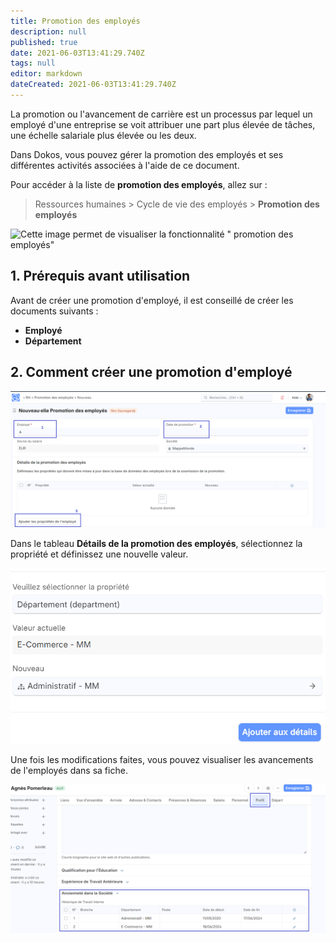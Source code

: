 ```yaml
---
title: Promotion des employés
description: null
published: true
date: 2021-06-03T13:41:29.740Z
tags: null
editor: markdown
dateCreated: 2021-06-03T13:41:29.740Z
---
```


La promotion ou l'avancement de carrière est un processus par lequel un employé d'une entreprise se voit attribuer une part plus élevée de tâches, une échelle salariale plus élevée ou les deux.

Dans Dokos, vous pouvez gérer la promotion des employés et ses différentes activités associées à l'aide de ce document.

Pour accéder à la liste de **promotion des employés**, allez sur :

> Ressources humaines > Cycle de vie des employés > **Promotion des employés**

![Cette image permet de visualiser la fonctionnalité " promotion des employés"](/Promotiondesemploy%C3%A9s.png)

## 1. Prérequis avant utilisation

Avant de créer une promotion d'employé, il est conseillé de créer les documents suivants :

- **Employé**
- **Département**

## 2. Comment créer une promotion d'employé

![Image permettant de visualiser une nouvelle promotion.](/nouvellepromotion.png)

Dans le tableau **Détails de la promotion des employés**, sélectionnez la propriété et définissez une nouvelle valeur.

![Cette image permet de visualiser la nouvelle propriété à définir.](/Detaildelapromotion1.png)

Une fois les modifications faites, vous pouvez visualiser les avancements de l'employés dans sa fiche.

![Image permettant de visualiser le profil de l'employé avec les différents postes occupés.](/anciennet%C3%A9danslasoci%C3%A9t%C3%A9.png)
